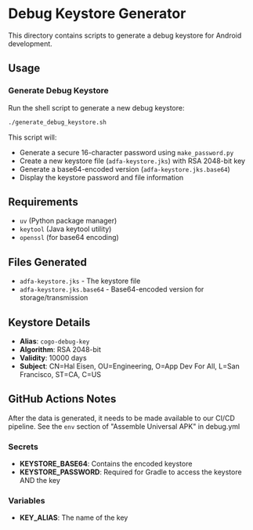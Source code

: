 # Debug Keystore Generator

This directory contains scripts to generate a debug keystore for Android development.

## Usage

### Generate Debug Keystore

Run the shell script to generate a new debug keystore:

```bash
./generate_debug_keystore.sh
```

This script will:
- Generate a secure 16-character password using `make_password.py`
- Create a new keystore file (`adfa-keystore.jks`) with RSA 2048-bit key
- Generate a base64-encoded version (`adfa-keystore.jks.base64`)
- Display the keystore password and file information

## Requirements

- `uv` (Python package manager)
- `keytool` (Java keytool utility)
- `openssl` (for base64 encoding)

## Files Generated

- `adfa-keystore.jks` - The keystore file
- `adfa-keystore.jks.base64` - Base64-encoded version for storage/transmission

## Keystore Details

- **Alias**: `cogo-debug-key`
- **Algorithm**: RSA 2048-bit
- **Validity**: 10000 days
- **Subject**: CN=Hal Eisen, OU=Engineering, O=App Dev For All, L=San Francisco, ST=CA, C=US

## GitHub Actions Notes

After the data is generated, it needs to be made available to our CI/CD pipeline. See the `env` section of "Assemble Universal APK" in debug.yml

### Secrets

- **KEYSTORE_BASE64**: Contains the encoded keystore
- **KEYSTORE_PASSWORD**: Required for Gradle to access the keystore AND the key

### Variables

- **KEY_ALIAS**: The name of the key